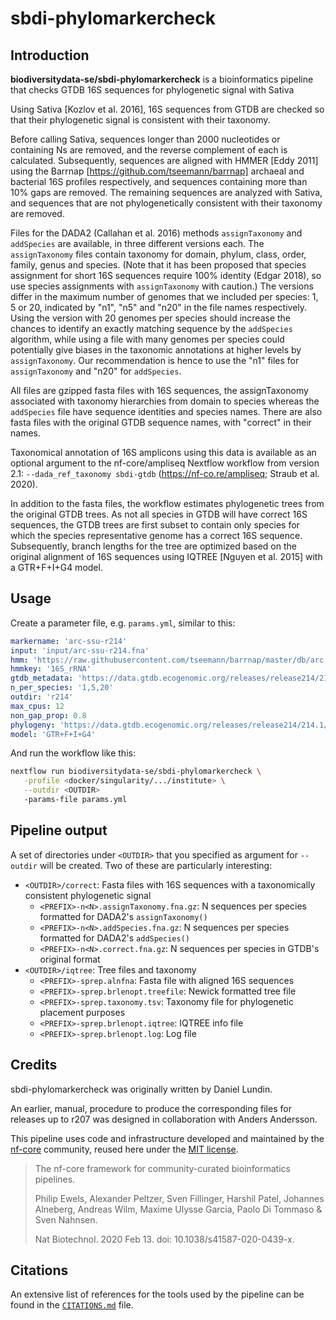 # sbdi-phylomarkercheck

## Introduction

**biodiversitydata-se/sbdi-phylomarkercheck** is a bioinformatics pipeline that checks GTDB 16S sequences for phylogenetic signal with Sativa

Using Sativa [Kozlov et al. 2016], 16S sequences from GTDB are checked so that their phylogenetic signal is consistent with their taxonomy.

Before calling Sativa, sequences longer than 2000 nucleotides or containing Ns are removed, and the reverse complement of each is calculated.
Subsequently, sequences are aligned with HMMER [Eddy 2011] using the Barrnap [https://github.com/tseemann/barrnap] archaeal and bacterial 16S profiles respectively, 
and sequences containing more than 10% gaps are removed.
The remaining sequences are analyzed with Sativa, and sequences that are not phylogenetically consistent with their taxonomy are removed.

Files for the DADA2 (Callahan et al. 2016) methods `assignTaxonomy` and `addSpecies` are available, in three different versions each. 
The `assignTaxonomy` files contain taxonomy for domain, phylum, class, order, family, genus and species. 
(Note that it has been proposed that species assignment for short 16S sequences require 100% identity (Edgar 2018), so use species assignments with `assignTaxonomy` with caution.) 
The versions differ in the maximum number of genomes that we included per species: 1, 5 or 20, indicated by "n1", "n5" and "n20" in the file names respectively. 
Using the version with 20 genomes per species should increase the chances to identify an exactly matching sequence by the `addSpecies` algorithm, while using a file with many genomes 
per species could potentially give biases in the taxonomic annotations at higher levels by `assignTaxonomy`.
Our recommendation is hence to use the "n1" files for `assignTaxonomy` and "n20" for `addSpecies`.

All files are gzipped fasta files with 16S sequences, the assignTaxonomy associated with taxonomy hierarchies from domain to species whereas the `addSpecies` file have sequence identities and species names.
There are also fasta files with the original GTDB sequence names, with "correct" in their names.

Taxonomical annotation of 16S amplicons using this data is available as an optional argument to the nf-core/ampliseq Nextflow workflow from version 2.1: `--dada_ref_taxonomy sbdi-gtdb` 
(https://nf-co.re/ampliseq; Straub et al. 2020).

In addition to the fasta files, the workflow estimates phylogenetic trees from the original GTDB trees. 
As not all species in GTDB will have correct 16S sequences, the GTDB trees are first subset to contain only species for which the species representative genome has a correct 16S sequence.
Subsequently, branch lengths for the tree are optimized based on the original alignment of 16S sequences using IQTREE [Nguyen et al. 2015] with a GTR+F+I+G4 model.

## Usage

Create a parameter file, e.g. `params.yml`, similar to this:

```yml
markername: 'arc-ssu-r214'
input: 'input/arc-ssu-r214.fna'
hmm: 'https://raw.githubusercontent.com/tseemann/barrnap/master/db/arc.hmm'
hmmkey: '16S_rRNA'
gtdb_metadata: 'https://data.gtdb.ecogenomic.org/releases/release214/214.1/ar53_metadata_r214.tsv.gz'
n_per_species: '1,5,20'
outdir: 'r214'
max_cpus: 12
non_gap_prop: 0.8 
phylogeny: 'https://data.gtdb.ecogenomic.org/releases/release214/214.1/ar53_r214.tree'
model: 'GTR+F+I+G4'
```

And run the workflow like this:

```bash
nextflow run biodiversitydata-se/sbdi-phylomarkercheck \
   -profile <docker/singularity/.../institute> \
   --outdir <OUTDIR>
   -params-file params.yml
```

## Pipeline output

A set of directories under `<OUTDIR>` that you specified as argument for `--outdir` will be created.
Two of these are particularly interesting:
* `<OUTDIR>/correct`: Fasta files with 16S sequences with a taxonomically consistent phylogenetic signal
  - `<PREFIX>-n<N>.assignTaxonomy.fna.gz`: N sequences per species formatted for DADA2's `assignTaxonomy()`
  - `<PREFIX>-n<N>.addSpecies.fna.gz`: N sequences per species formatted for DADA2's `addSpecies()`
  - `<PREFIX>-n<N>.correct.fna.gz`: N sequences per species in GTDB's original format
* `<OUTDIR>/iqtree`: Tree files and taxonomy
  - `<PREFIX>-sprep.alnfna`: Fasta file with aligned 16S sequences
  - `<PREFIX>-sprep.brlenopt.treefile`: Newick formatted tree file
  - `<PREFIX>-sprep.taxonomy.tsv`: Taxonomy file for phylogenetic placement purposes
  - `<PREFIX>-sprep.brlenopt.iqtree`: IQTREE info file
  - `<PREFIX>-sprep.brlenopt.log`: Log file

## Credits

sbdi-phylomarkercheck was originally written by Daniel Lundin.

An earlier, manual, procedure to produce the corresponding files for releases up to r207 was designed in collaboration with Anders Andersson.

This pipeline uses code and infrastructure developed and maintained by the [nf-core](https://nf-co.re) community, reused here under the [MIT license](https://github.com/nf-core/tools/blob/master/LICENSE).
 
> The nf-core framework for community-curated bioinformatics pipelines.
>
> Philip Ewels, Alexander Peltzer, Sven Fillinger, Harshil Patel, Johannes Alneberg, Andreas Wilm, Maxime Ulysse Garcia, Paolo Di Tommaso & Sven Nahnsen.
>
> Nat Biotechnol. 2020 Feb 13. doi: 10.1038/s41587-020-0439-x.

## Citations

An extensive list of references for the tools used by the pipeline can be found in the [`CITATIONS.md`](CITATIONS.md) file.

